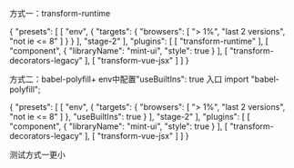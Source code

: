 方式一：transform-runtime

{
    "presets": [
        [
            "env",
            {
                "targets": {
                    "browsers": [
                        "> 1%",
                        "last 2 versions",
                        "not ie <= 8"
                    ]
                }
            }
        ],
        "stage-2"
    ],
    "plugins": [
        [
            "transform-runtime"
        ],
        [
            "component",
            {
                "libraryName": "mint-ui",
                "style": true
            }
        ],
        [
            "transform-decorators-legacy"
        ],
        [
            "transform-vue-jsx"
        ]
    ]
}

方式二：babel-polyfill+ env中配置"useBuiltIns": true
入口
import "babel-polyfill";


{
    "presets": [
        [
            "env",
            {
                "targets": {
                    "browsers": [
                        "> 1%",
                        "last 2 versions",
                        "not ie <= 8"
                    ]
                },
                "useBuiltIns": true
            }
        ],
        "stage-2"
    ],
    "plugins": [
        [
            "component",
            {
                "libraryName": "mint-ui",
                "style": true
            }
        ],
        [
            "transform-decorators-legacy"
        ],
        [
            "transform-vue-jsx"
        ]
    ]
}

测试方式一更小